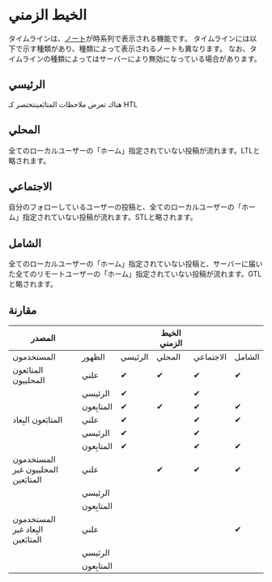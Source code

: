 # الخيط الزمني
タイムラインは、[ノート](./note)が時系列で表示される機能です。 タイムラインには以下で示す種類があり、種類によって表示されるノートも異なります。 なお、タイムラインの種類によってはサーバーにより無効になっている場合があります。

## الرئيسي
هناك تعرض ملاحظات المتابَعينتختصر كـ HTL

## المحلي
全てのローカルユーザーの「ホーム」指定されていない投稿が流れます。LTLと略されます。

## الاجتماعي
自分のフォローしているユーザーの投稿と、全てのローカルユーザーの「ホーム」指定されていない投稿が流れます。STLと略されます。

## الشامل
全てのローカルユーザーの「ホーム」指定されていない投稿と、サーバーに届いた全てのリモートユーザーの「ホーム」指定されていない投稿が流れます。GTLと略されます。

## مقارنة
| المصدر                              |            |         | الخيط الزمني |           |        |
| ----------------------------------- | ---------- | ------- | ------------ | --------- | ------ |
| المستخدمون                          | الظهور     | الرئيسي | المحلي       | الاجتماعي | الشامل |
| المتابَعون المحلييون                | علني       | ✔       | ✔            | ✔         | ✔      |
|                                     | الرئيسي    | ✔       |              | ✔         |        |
|                                     | المتابِعون | ✔       | ✔            | ✔         | ✔      |
| المتابَعون البِعاد                  | علني       | ✔       |              | ✔         | ✔      |
|                                     | الرئيسي    | ✔       |              | ✔         |        |
|                                     | المتابِعون | ✔       |              | ✔         | ✔      |
| المستخدمون المحلييون غير المتابَعين | علني       |         | ✔            | ✔         | ✔      |
|                                     | الرئيسي    |         |              |           |        |
|                                     | المتابِعون |         |              |           |        |
| المستخدمون البِعاد غير المتابَعين   | علني       |         |              |           | ✔      |
|                                     | الرئيسي    |         |              |           |        |
|                                     | المتابِعون |         |              |           |        |
